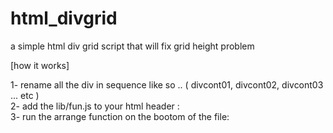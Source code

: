 # html_divgrid
a simple html div grid script that will fix grid height problem

[how it works]

1- rename all the div in sequence like so .. ( divcont01, divcont02, divcont03 ... etc )<br>
2- add the lib/fun.js to your html header : <script type="text/javascript" src="lib/fun.js"></script><br>
3- run the arrange function on the bootom of the file: <script type="text/javascript"> arrangeblocks(); </script>
